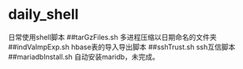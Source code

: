 # daily_shell
日常使用shell脚本
##tarGzFiles.sh 多进程压缩以日期命名的文件夹
##indVaImpExp.sh hbase表的导入导出脚本
##sshTrust.sh ssh互信脚本
##mariadbInstall.sh 自动安装maridb，未完成。
